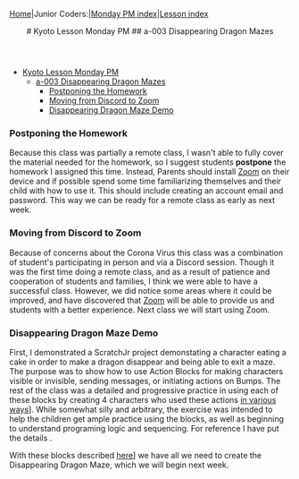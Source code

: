 
[Home](../../index.html)|Junior Coders:|[Monday PM index](../monday_pm/index.html)|[Lesson index](../lessons/index.html)


<header>
# Kyoto Lesson Monday PM
## a-003 Disappearing Dragon Mazes
</header>


* [Kyoto Lesson Monday PM](#kyoto-lesson-monday-pm)
  * [a-003 Disappearing Dragon Mazes](#a-003-disappearing-dragon-mazes)
    * [Postponing the Homework](#postponing-the-homework)
    * [Moving from Discord to Zoom](#moving-from-discord-to-zoom)
    * [Disappearing Dragon Maze Demo](#disappearing-dragon-maze-demo)

### Postponing the Homework

Because this class was partially a remote class, I wasn't able to fully cover the material needed for the homework, so I suggest students **postpone** the homework I assigned this time. Instead, Parents should install [Zoom](https://zoom.us/) on their device and if possible spend some time familiarizing themselves and their child with how to use it. This should include creating an account email and password. This way we can be ready for a remote class as early as next week.

### Moving from Discord to Zoom

Because of concerns about the Corona Virus this class was a combination of student's participating in person and via a Discord session. Though it was the first time doing a remote class, and as a result of patience and cooperation of students and families, I think we were able to have a successful class. However, we did notice some areas where it could be improved, and have discovered that [Zoom](https://zoom.us/)  will be able to provide us and students with a better experience. Next class we will start using Zoom. 

### Disappearing Dragon Maze Demo

First, I demonstrated a ScratchJr project demonstating a character eating a cake in order to make a dragon disappear and being able to exit a maze. The purpose was to show how to use Action Blocks for making characters visible or invisible, sending messages, or initiating actions on Bumps. The rest of the class was a detailed and progressive practice in using each of these blocks by creating 4 characters who used these actions [in various ways](./../lessons/jc_a_003.md)]. While somewhat silly and arbitrary, the exercise was intended to help the children get ample practice using the blocks, as well as beginning to understand programing logic and sequencing. For reference I have put the details .


With these blocks described [here](./../lessons/jc_a_003.html)] we have all we need to create the Disappearing Dragon Maze, which we will begin next week.








